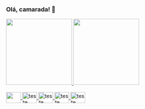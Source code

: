 ### Olá, camarada! 👋
<div>
  <a href="https://github.com/WesleyTio">
    <img height=180 src="https://github-readme-stats.vercel.app/api?username=WesleyTio&count_private=true&show_icons=true&theme=vue-dark">
    <img height=180 src="https://github-readme-stats.vercel.app/api/top-langs/?username=WesleyTio&langs_count=8&layout=compact&theme=vue-dark">
</div>
 
<div style="display: inline_block"><br>
   <img align="center"  height="30" width="40" src="https://raw.githubusercontent.com/devicons/devicon/blob/master/icons/php/php-plain.svg">
   <img align="center" alt="teste"  height="30" width="40" src="https://raw.githubusercontent.com/username/projectname/branch/path/to/img.png">
   <img align="center" alt="teste"  height="30" width="40" src="https://raw.githubusercontent.com/username/projectname/branch/path/to/img.png">
   <img align="center" alt="teste"  height="30" width="40" src="https://raw.githubusercontent.com/username/projectname/branch/path/to/img.png">
   <img align="center" alt="teste"  height="30" width="40" src="https://raw.githubusercontent.com/username/projectname/branch/path/to/img.png">
   
</div>
  

